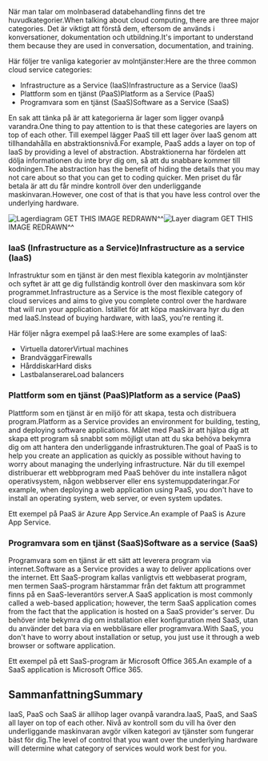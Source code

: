 <span data-ttu-id="c2a10-101">När man talar om molnbaserad databehandling finns det tre huvudkategorier.</span><span class="sxs-lookup"><span data-stu-id="c2a10-101">When talking about cloud computing, there are three major categories.</span></span> <span data-ttu-id="c2a10-102">Det är viktigt att förstå dem, eftersom de används i konversationer, dokumentation och utbildning.</span><span class="sxs-lookup"><span data-stu-id="c2a10-102">It's important to understand them because they are used in conversation, documentation, and training.</span></span>

<span data-ttu-id="c2a10-103">Här följer tre vanliga kategorier av molntjänster:</span><span class="sxs-lookup"><span data-stu-id="c2a10-103">Here are the three common cloud service categories:</span></span>

- <span data-ttu-id="c2a10-104">Infrastructure as a Service (IaaS)</span><span class="sxs-lookup"><span data-stu-id="c2a10-104">Infrastructure as a Service (IaaS)</span></span>
- <span data-ttu-id="c2a10-105">Plattform som en tjänst (PaaS)</span><span class="sxs-lookup"><span data-stu-id="c2a10-105">Platform as a Service (PaaS)</span></span>
- <span data-ttu-id="c2a10-106">Programvara som en tjänst (SaaS)</span><span class="sxs-lookup"><span data-stu-id="c2a10-106">Software as a Service (SaaS)</span></span>

<span data-ttu-id="c2a10-107">En sak att tänka på är att kategorierna är lager som ligger ovanpå varandra.</span><span class="sxs-lookup"><span data-stu-id="c2a10-107">One thing to pay attention to is that these categories are layers on top of each other.</span></span> <span data-ttu-id="c2a10-108">Till exempel lägger PaaS till ett lager över IaaS genom att tillhandahålla en abstraktionsnivå.</span><span class="sxs-lookup"><span data-stu-id="c2a10-108">For example, PaaS adds a layer on top of IaaS by providing a level of abstraction.</span></span> <span data-ttu-id="c2a10-109">Abstraktionerna har fördelen att dölja informationen du inte bryr dig om, så att du snabbare kommer till kodningen.</span><span class="sxs-lookup"><span data-stu-id="c2a10-109">The abstraction has the benefit of hiding the details that you may not care about so that you can get to coding quicker.</span></span> <span data-ttu-id="c2a10-110">Men priset du får betala är att du får mindre kontroll över den underliggande maskinvaran.</span><span class="sxs-lookup"><span data-stu-id="c2a10-110">However, one cost of that is that you have less control over the underlying hardware.</span></span>

<span data-ttu-id="c2a10-111">![Lagerdiagram](../media-drafts/5-layer-diagram.jpg) GET THIS IMAGE REDRAWN^^</span><span class="sxs-lookup"><span data-stu-id="c2a10-111">![Layer diagram](../media-drafts/5-layer-diagram.jpg) GET THIS IMAGE REDRAWN^^</span></span>

### <a name="infrastructure-as-a-service-iaas"></a><span data-ttu-id="c2a10-112">IaaS (Infrastructure as a Service)</span><span class="sxs-lookup"><span data-stu-id="c2a10-112">Infrastructure as a service (IaaS)</span></span>

<span data-ttu-id="c2a10-113">Infrastruktur som en tjänst är den mest flexibla kategorin av molntjänster och syftet är att ge dig fullständig kontroll över den maskinvara som kör programmet.</span><span class="sxs-lookup"><span data-stu-id="c2a10-113">Infrastructure as a Service is the most flexible category of cloud services and aims to give you complete control over the hardware that will run your application.</span></span> <span data-ttu-id="c2a10-114">Istället för att köpa maskinvara hyr du den med laaS.</span><span class="sxs-lookup"><span data-stu-id="c2a10-114">Instead of buying hardware, with IaaS, you're renting it.</span></span>

<span data-ttu-id="c2a10-115">Här följer några exempel på laaS:</span><span class="sxs-lookup"><span data-stu-id="c2a10-115">Here are some examples of IaaS:</span></span>

- <span data-ttu-id="c2a10-116">Virtuella datorer</span><span class="sxs-lookup"><span data-stu-id="c2a10-116">Virtual machines</span></span>
- <span data-ttu-id="c2a10-117">Brandväggar</span><span class="sxs-lookup"><span data-stu-id="c2a10-117">Firewalls</span></span>
- <span data-ttu-id="c2a10-118">Hårddiskar</span><span class="sxs-lookup"><span data-stu-id="c2a10-118">Hard disks</span></span>
- <span data-ttu-id="c2a10-119">Lastbalanserare</span><span class="sxs-lookup"><span data-stu-id="c2a10-119">Load balancers</span></span>

### <a name="platform-as-a-service-paas"></a><span data-ttu-id="c2a10-120">Plattform som en tjänst (PaaS)</span><span class="sxs-lookup"><span data-stu-id="c2a10-120">Platform as a service (PaaS)</span></span>

<span data-ttu-id="c2a10-121">Plattform som en tjänst är en miljö för att skapa, testa och distribuera program.</span><span class="sxs-lookup"><span data-stu-id="c2a10-121">Platform as a Service provides an environment for building, testing, and deploying software applications.</span></span> <span data-ttu-id="c2a10-122">Målet med PaaS är att hjälpa dig att skapa ett program så snabbt som möjligt utan att du ska behöva bekymra dig om att hantera den underliggande infrastrukturen.</span><span class="sxs-lookup"><span data-stu-id="c2a10-122">The goal of PaaS is to help you create an application as quickly as possible without having to worry about managing the underlying infrastructure.</span></span> <span data-ttu-id="c2a10-123">När du till exempel distribuerar ett webbprogram med PaaS behöver du inte installera något operativsystem, någon webbserver eller ens systemuppdateringar.</span><span class="sxs-lookup"><span data-stu-id="c2a10-123">For example, when deploying a web application using PaaS, you don't have to install an operating system, web server, or even system updates.</span></span> 

<span data-ttu-id="c2a10-124">Ett exempel på PaaS är Azure App Service.</span><span class="sxs-lookup"><span data-stu-id="c2a10-124">An example of PaaS is Azure App Service.</span></span>

### <a name="software-as-a-service-saas"></a><span data-ttu-id="c2a10-125">Programvara som en tjänst (SaaS)</span><span class="sxs-lookup"><span data-stu-id="c2a10-125">Software as a service (SaaS)</span></span>

<span data-ttu-id="c2a10-126">Programvara som en tjänst är ett sätt att leverera program via internet.</span><span class="sxs-lookup"><span data-stu-id="c2a10-126">Software as a Service provides a way to deliver applications over the internet.</span></span> <span data-ttu-id="c2a10-127">Ett SaaS-program kallas vanligtvis ett webbaserat program, men termen SaaS-program härstammar från det faktum att programmet finns på en SaaS-leverantörs server.</span><span class="sxs-lookup"><span data-stu-id="c2a10-127">A SaaS application is most commonly called a web-based application; however, the term SaaS application comes from the fact that the application is hosted on a SaaS provider's server.</span></span> <span data-ttu-id="c2a10-128">Du behöver inte bekymra dig om installation eller konfiguration med SaaS, utan du använder det bara via en webbläsare eller programvara.</span><span class="sxs-lookup"><span data-stu-id="c2a10-128">With SaaS, you don't have to worry about installation or setup, you just use it through a web browser or software application.</span></span> 

<span data-ttu-id="c2a10-129">Ett exempel på ett SaaS-program är Microsoft Office 365.</span><span class="sxs-lookup"><span data-stu-id="c2a10-129">An example of a SaaS application is Microsoft Office 365.</span></span>

## <a name="summary"></a><span data-ttu-id="c2a10-130">Sammanfattning</span><span class="sxs-lookup"><span data-stu-id="c2a10-130">Summary</span></span>

<span data-ttu-id="c2a10-131">IaaS, PaaS och SaaS är allihop lager ovanpå varandra.</span><span class="sxs-lookup"><span data-stu-id="c2a10-131">IaaS, PaaS, and SaaS all layer on top of each other.</span></span> <span data-ttu-id="c2a10-132">Nivå av kontroll som du vill ha över den underliggande maskinvaran avgör vilken kategori av tjänster som fungerar bäst för dig.</span><span class="sxs-lookup"><span data-stu-id="c2a10-132">The level of control that you want over the underlying hardware will determine what category of services would work best for you.</span></span>
